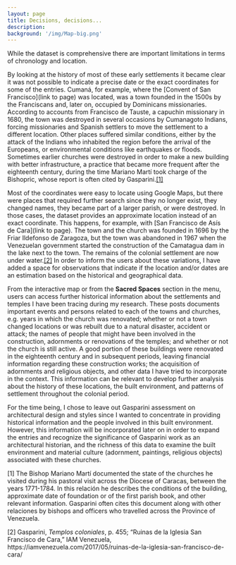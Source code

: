 ```yaml
---
layout: page
title: Decisions, decisions...
description:
background: '/img/Map-big.png'
---
```

While the dataset is comprehensive there are important limitations in terms of chronology and location.

By looking at the history of most of these early settlements it became clear it was not possible to indicate a precise date or the exact coordinates for some of the entries. Cumaná, for example, where the [Convent of San Francisco](link to page) was located, was a town founded in the 1500s by the Franciscans and, later on, occupied by Dominicans missionaries. According to accounts from Francisco de Tauste, a capuchin missionary in 1680, the town was destroyed in several occasions by Cumanagoto Indians, forcing missionaries and Spanish settlers to move the settlement to a different location. Other places suffered similar conditions, either by the attack of the Indians who inhabited the region before the arrival of the Europeans, or environmental conditions like earthquakes or floods. Sometimes earlier churches were destroyed in order to make a new building with better infrastructure, a practice that became more frequent after the eighteenth century, during the time Mariano Martí took charge of the Bishopric, whose report is often cited by Gasparini.<a href="#section1">[1]</a>

Most of the coordinates were easy to locate using Google Maps, but there were places that required further search since they no longer exist, they changed names, they became part of a larger parish, or were destroyed. In those cases, the dataset provides an approximate location instead of an exact coordinate. This happens, for example, with [San Francisco de Asís de Cara](link to page). The town and the church was founded in 1696 by the Friar Ildefonso de Zaragoza, but the town was abandoned in 1967 when the Venezuelan government started the construction of the Camatagua dam in the lake next to the town. The remains of the colonial settlement are now under water.<a href="#section2">[2]</a> In order to inform the users about these variations, I have added a space for observations that indicate if the location and/or dates are an estimation based on the historical and geographical data.

From the interactive map or from the **Sacred Spaces** section in the menu, users can access further historical information about the settlements and temples I have been tracing during my research. These posts documents important events and persons related to each of the towns and churches, e.g. years in which the church was renovated; whether or not a town changed locations or was rebuilt due to a natural disaster, accident or attack; the names of people that might have been involved in the construction, adornments or renovations of the temples; and whether or not the church is still active. A good portion of these buildings were renovated in the eighteenth century and in subsequent periods, leaving financial information regarding these construction works; the acquisition of adornments and religious objects, and other data I have tried to incorporate in the context. This information can be relevant to develop further analysis about the history of these locations, the built environment, and patterns of settlement throughout the colonial period.

For the time being, I chose to leave out Gasparini assessment on architectural design and styles since I wanted to concentrate in providing historical information and the people involved in this built environment. However, this information will be incorporated later on in order to expand the entries and recognize the significance of Gasparini work as an architectural historian, and the richness of this data to examine the built environment and material culture (adornment, paintings, religious objects) associated with these churches.

<p id="section1">[1] The Bishop Mariano Martí documented the state of the churches he visited during his pastoral visit across the Diocese of Caracas, between the years 1771-1784. In this relación he describes the conditions of the building, approximate date of foundation or of the first parish book, and other relevant information. Gasparini often cites this document along with other relaciones by bishops and officers who travelled across the Province of Venezuela.</p>

<p id="section2">[2] Gasparini, <i>Templos coloniales</i>, p. 455; “Ruinas de la Iglesia San Francisco de Cara,” IAM Venezuela, https://iamvenezuela.com/2017/05/ruinas-de-la-iglesia-san-francisco-de-cara/ </p>
